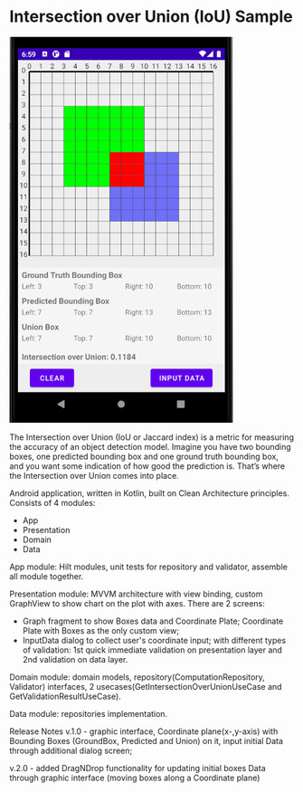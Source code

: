 # Intersection over Union (IoU) Sample

![screenshot_1.png](screen/screenshot_1.png)

The Intersection over Union (IoU or Jaccard index) is a metric for measuring the accuracy of an object detection model. Imagine you have two bounding boxes, one predicted bounding box and one ground truth bounding box, and you want some indication of how good the prediction is. That’s where the Intersection over Union comes into place.

Android application, written in Kotlin, built on Clean Architecture principles. Consists of 4 modules:
- App
- Presentation
- Domain
- Data

App module: Hilt modules, unit tests for repository and validator, assemble all module together.

Presentation module: MVVM architecture with view binding, custom GraphView to show chart on the plot with axes. 
There are 2 screens:
- Graph fragment to show Boxes data and Coordinate Plate; Coordinate Plate with Boxes as the 
  only custom view;
- InputData dialog to collect user's coordinate input; with different types of validation: 1st quick immediate validation on presentation layer and 2nd validation on data layer.

Domain module: domain models, repository(ComputationRepository, Validator) interfaces, 2 usecases(GetIntersectionOverUnionUseCase and GetValidationResultUseCase).

Data module: repositories implementation.

Release Notes
v.1.0 - graphic interface, Coordinate plane(x-,y-axis) with Bounding Boxes (GroundBox, Predicted 
and Union) on it, input initial Data through additional dialog screen;

v.2.0 - added DragNDrop functionality for updating initial boxes Data through graphic interface 
(moving boxes along a Coordinate plane)
    

